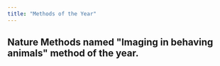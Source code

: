 ```yaml
---
title: "Methods of the Year"
---
```


## Nature Methods named "Imaging in behaving animals" method of the year.

